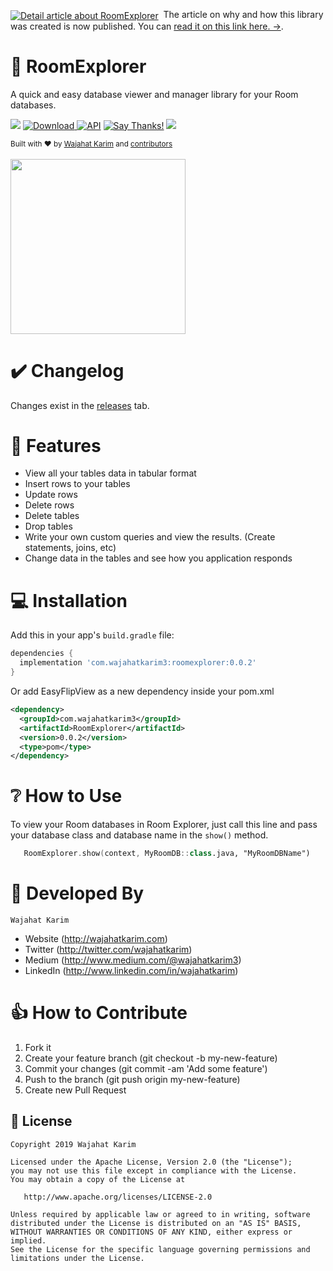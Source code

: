 <div align="left"><p><a href="https://android.jlelse.eu/easyflipviewpager-the-flip-animations-for-your-viewpager-fd66b34f4703"><img alt="Detail article about RoomExplorer" align="center" src="https://img.shields.io/badge/%F0%9F%93%84%20-NEW-red.svg" /></a>&nbsp;
The article on why and how this library was created is now published. You can <a href="https://android.jlelse.eu/exploring-android-room-database-with-room-explorer-4d760fdea9de">read it on this link here. →</a>.
</p></div>

# 🔎 RoomExplorer
A quick and easy database viewer and manager library for your Room databases. 

![](https://build.appcenter.ms/v0.1/apps/1c7223d7-8548-49c4-b5b0-e1363e9f39aa/branches/master/badge) [![Download](https://api.bintray.com/packages/wajahatkarim3/RoomExplorer/com.wajahatkarim3.RoomExplorer/images/download.svg) ](https://bintray.com/wajahatkarim3/RoomExplorer/com.wajahatkarim3.RoomExplorer/_latestVersion) [![API](https://img.shields.io/badge/API-15%2B-blue.svg?style=flat)](https://android-arsenal.com/api?level=15) [![Say Thanks!](https://img.shields.io/badge/Say%20Thanks-!-1EAEDB.svg)](https://saythanks.io/to/wajahatkarim3) [![](https://img.shields.io/badge/$-donate-ff69b4.svg?maxAge=2592000&amp;style=flat)](https://www.paypal.me/WajahatKarim/5)

<div>
  <sub>Built with ❤︎ by
  <a href="https://twitter.com/WajahatKarim">Wajahat Karim</a> and
  <a href="https://github.com/wajahatkarim3/RoomExplorer/graphs/contributors">
    contributors
  </a>
</div>
<br/>

<div>
  <img src="https://github.com/wajahatkarim3/RoomExplorer/blob/master/Art/RoomExplorer_Demo.gif" width="280px" />
</div>

✔️ Changelog
=========
Changes exist in the [releases](https://github.com/wajahatkarim3/RoomExplorer_Demo/releases) tab.

# 🎯 Features

* View all your tables data in tabular format
* Insert rows to your tables
* Update rows
* Delete rows
* Delete tables
* Drop tables
* Write your own custom queries and view the results. (Create statements, joins, etc)
* Change data in the tables and see how you application responds


💻 Installation
============
Add this in your app's `build.gradle` file:
```groovy
dependencies {
  implementation 'com.wajahatkarim3:roomexplorer:0.0.2'
}
```

Or add EasyFlipView as a new dependency inside your pom.xml

```xml
<dependency> 
  <groupId>com.wajahatkarim3</groupId>
  <artifactId>RoomExplorer</artifactId> 
  <version>0.0.2</version>
  <type>pom</type> 
</dependency>
```

# ❔ How to Use

To view your Room databases in Room Explorer, just call this line and pass your database class and database name in the `show()` method.

```kotlin
   RoomExplorer.show(context, MyRoomDB::class.java, "MyRoomDBName")
```

👨 Developed By
============
```
Wajahat Karim
```
- Website (http://wajahatkarim.com)
- Twitter (http://twitter.com/wajahatkarim)
- Medium (http://www.medium.com/@wajahatkarim3)
- LinkedIn (http://www.linkedin.com/in/wajahatkarim)

# 👍 How to Contribute
1. Fork it
2. Create your feature branch (git checkout -b my-new-feature)
3. Commit your changes (git commit -am 'Add some feature')
4. Push to the branch (git push origin my-new-feature)
5. Create new Pull Request

## 📃 License

```
Copyright 2019 Wajahat Karim

Licensed under the Apache License, Version 2.0 (the "License");
you may not use this file except in compliance with the License.
You may obtain a copy of the License at

   http://www.apache.org/licenses/LICENSE-2.0

Unless required by applicable law or agreed to in writing, software
distributed under the License is distributed on an "AS IS" BASIS,
WITHOUT WARRANTIES OR CONDITIONS OF ANY KIND, either express or implied.
See the License for the specific language governing permissions and
limitations under the License.
```
